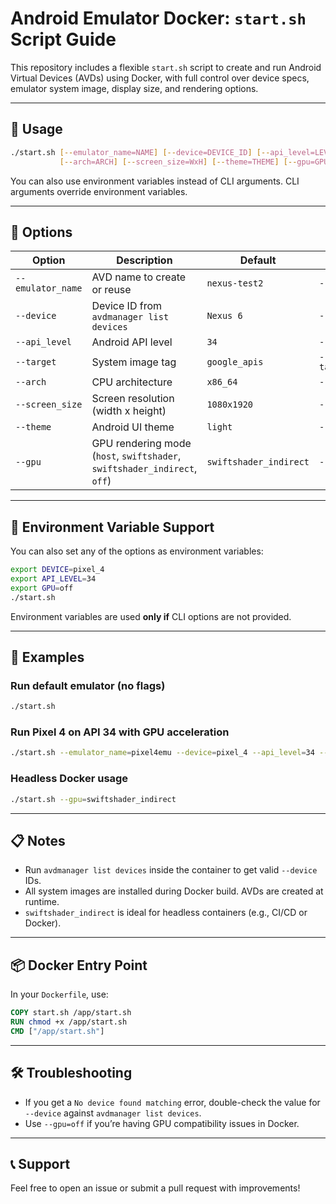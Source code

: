 # Android Emulator Docker: `start.sh` Script Guide

This repository includes a flexible `start.sh` script to create and run Android Virtual Devices (AVDs) using Docker, with full control over device specs, emulator system image, display size, and rendering options.

---

## 🚀 Usage

```bash
./start.sh [--emulator_name=NAME] [--device=DEVICE_ID] [--api_level=LEVEL] [--target=TARGET] \
           [--arch=ARCH] [--screen_size=WxH] [--theme=THEME] [--gpu=GPU_MODE]
```

You can also use environment variables instead of CLI arguments. CLI arguments override environment variables.

---

## 📌 Options

| Option           | Description                                                                 | Default             | Example                            |
|------------------|-----------------------------------------------------------------------------|---------------------|------------------------------------|
| `--emulator_name`| AVD name to create or reuse                                                 | `nexus-test2`       | `--emulator_name=my_emulator`     |
| `--device`       | Device ID from `avdmanager list devices`                                    | `Nexus 6`           | `--device=pixel_4`                 |
| `--api_level`    | Android API level                                                           | `34`                | `--api_level=30`                   |
| `--target`       | System image tag                                                            | `google_apis`       | `--target=google_apis_playstore`  |
| `--arch`         | CPU architecture                                                            | `x86_64`            | `--arch=x86_64`                    |
| `--screen_size`  | Screen resolution (width x height)                                          | `1080x1920`         | `--screen_size=1440x2960`         |
| `--theme`        | Android UI theme                                                            | `light`             | `--theme=Holo`                     |
| `--gpu`          | GPU rendering mode (`host`, `swiftshader`, `swiftshader_indirect`, `off`)  | `swiftshader_indirect` | `--gpu=off`                     |

---

## 🌿 Environment Variable Support

You can also set any of the options as environment variables:

```bash
export DEVICE=pixel_4
export API_LEVEL=34
export GPU=off
./start.sh
```

Environment variables are used **only if** CLI options are not provided.

---

## 🧪 Examples

### Run default emulator (no flags)
```bash
./start.sh
```

### Run Pixel 4 on API 34 with GPU acceleration
```bash
./start.sh --emulator_name=pixel4emu --device=pixel_4 --api_level=34 --gpu=host
```

### Headless Docker usage
```bash
./start.sh --gpu=swiftshader_indirect
```

---

## 📋 Notes

- Run `avdmanager list devices` inside the container to get valid `--device` IDs.
- All system images are installed during Docker build. AVDs are created at runtime.
- `swiftshader_indirect` is ideal for headless containers (e.g., CI/CD or Docker).

---

## 📦 Docker Entry Point

In your `Dockerfile`, use:

```dockerfile
COPY start.sh /app/start.sh
RUN chmod +x /app/start.sh
CMD ["/app/start.sh"]
```

---

## 🛠 Troubleshooting

- If you get a `No device found matching` error, double-check the value for `--device` against `avdmanager list devices`.
- Use `--gpu=off` if you’re having GPU compatibility issues in Docker.

---

## 📞 Support

Feel free to open an issue or submit a pull request with improvements!

